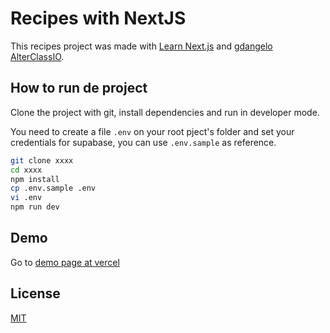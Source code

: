 # Recipes with NextJS

This recipes project was made with [Learn Next.js](https://nextjs.org/learn) and [gdangelo AlterClassIO](https://github.com/AlterClassIO/supa-vacation).

## How to run de project

Clone the project with git, install dependencies and run in developer mode. 

You need to create a file `.env` on your root pject's folder and set your credentials for supabase, you can use `.env.sample` as reference.

```bash
git clone xxxx
cd xxxx
npm install
cp .env.sample .env
vi .env
npm run dev
```

## Demo
Go to [demo page at vercel](https://recipes-nextjs-amgra77.vercel.app/)

## License
[MIT](https://choosealicense.com/licenses/mit/)